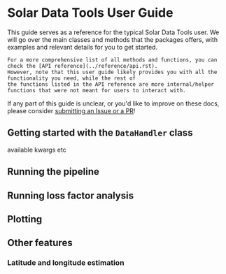 # Solar Data Tools User Guide

This guide serves as a reference for the typical Solar Data Tools user. We will go over the main 
classes and methods that the packages offers, with examples and relevant details for you to get started.

```{warning}
For a more comprehensive list of all methods and functions, you can check the [API reference](../reference/api.rst).
However, note that this user guide likely provides you with all the functionality you need, while the rest of 
the functions listed in the API reference are more internal/helper functions that were not meant for users to interact with.
```

If any part of this guide is unclear, or you'd like to improve on these docs, please consider [submitting an Issue or a PR](../index_dev.md)!

## Getting started with the `DataHandler` class
available kwargs etc

## Running the pipeline

## Running loss factor analysis 

## Plotting

## Other features

### Latitude and longitude estimation

